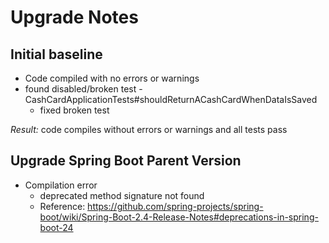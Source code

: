 # Upgrade Notes

## Initial baseline

- Code compiled with no errors or warnings
- found disabled/broken test - CashCardApplicationTests#shouldReturnACashCardWhenDataIsSaved
  - fixed broken test

_Result:_ code compiles without errors or warnings and all tests pass

## Upgrade Spring Boot Parent Version

- Compilation error
  - deprecated method signature not found
  - Reference: https://github.com/spring-projects/spring-boot/wiki/Spring-Boot-2.4-Release-Notes#deprecations-in-spring-boot-24
